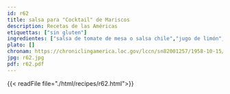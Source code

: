 ```yaml
---
id: r62
title: salsa para "Cocktail" de Mariscos
description: Recetas de las Américas
etiquettas: ["sin gluten"]
ingredientes: ["salsa de tomate de mesa o salsa chile","jugo de limón","Tabasco","salsa inglesa","apio","sal"]
plato: []
chronam: https://chroniclingamerica.loc.gov/lccn/sn82001257/1958-10-15/ed-1/seq-4/
jpg: r62.jpg
pdf: r62.pdf
---
```


{{< readFile file="./html/recipes/r62.html">}}